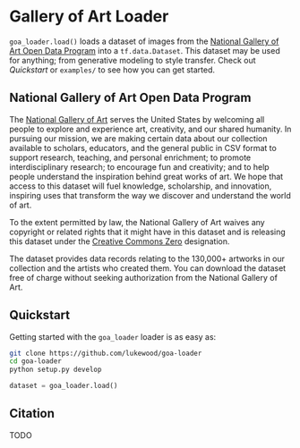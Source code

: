 # Gallery of Art Loader

`goa_loader.load()` loads a dataset of images from the 
[National Gallery of Art Open Data Program](https://github.com/NationalGalleryOfArt/opendata)
into a `tf.data.Dataset`.
This dataset may be used for anything; from generative modeling to style transfer.
Check out _Quickstart_ or `examples/` to see how you can get started.

## National Gallery of Art Open Data Program

The [National Gallery of Art](https://www.nga.gov) serves the United States by welcoming all people to explore and experience art, creativity, and our shared humanity. In pursuing our mission, we are making certain data about our collection available to scholars, educators, and the general public in CSV format to support research, teaching, and personal enrichment; to promote interdisciplinary research; to encourage fun and creativity; and to help people understand the inspiration behind great works of art. We hope that access to this dataset will fuel knowledge, scholarship, and innovation, inspiring uses that transform the way we discover and understand the world of art.

To the extent permitted by law, the National Gallery of Art waives any copyright or related rights that it might have in this dataset and is releasing this dataset under the [Creative Commons Zero](https://creativecommons.org/publicdomain/zero/1.0/) designation.

The dataset provides data records relating to the 130,000+ artworks in our collection and the artists who created them.  You can download the dataset free of charge without seeking authorization from the National Gallery of Art.  

## Quickstart

Getting started with the `goa_loader` loader is as easy as:

```bash
git clone https://github.com/lukewood/goa-loader
cd goa-loader
python setup.py develop
```

```python
dataset = goa_loader.load()
```

## Citation

TODO
